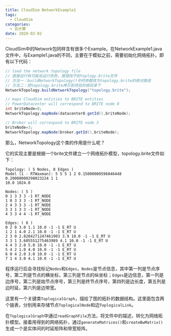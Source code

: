 ```yaml
---
title: CloudSim NetworkExample1
tags:
  - CloudSim
categories: 
  - 云计算
date: 2020-02-02
---
```


CloudSim中的Network包同样含有很多个Example。在NetworkExample1.java文件中，与Example1.java的不同，主要在于模拟之前，需要初始化网络拓扑。即有以下代码：

```java
// load the network topology file
// 直接运行有可能会运行失败，报错找不到toplogy.brite文件
// 方法一：buildNetworkTopology()中的参数改为topology.brite的绝对路径
// 方法二：把topology.brite拷贝到项目的根目录下
NetworkTopology.buildNetworkTopology("topology.brite");

// maps CloudSim entities to BRITE entities
// PowerDatacenter will correspond to BRITE node 0
int briteNode=0;
NetworkTopology.mapNode(datacenter0.getId(),briteNode);

// Broker will correspond to BRITE node 3
briteNode=3;
NetworkTopology.mapNode(broker.getId(),briteNode);
```

<!-- more -->

那么，NetworkTopology这个类的作用是什么呢？

它的实现主要是根据一个brite文件建立一个网络拓扑模型，topology.brite文件如下：

```
Topology: ( 5 Nodes, 8 Edges ) 
Model (1 - RTWaxman): 5 5 5 1 2 0.15000000596046448 0.20000000298023224 1 1 
10.0 1024.0 

Nodes: ( 5 ) 
0 1 3 3 3 -1 RT_NODE 
1 0 3 3 3 -1 RT_NODE 
2 4 3 3 3 -1 RT_NODE 
3 3 1 3 3 -1 RT_NODE 
4 3 3 4 4 -1 RT_NODE 

Edges: ( 8 ) 
0 2 0 3.0 1.1 10.0 -1 -1 E_RT U 
1 2 1 4.0 2.1 10.0 -1 -1 E_RT U 
2 3 0 2.8284271247461903 3.9 10.0 -1 -1 E_RT U 
3 3 1 3.605551275463989 4.1 10.0 -1 -1 E_RT U 
4 4 3 2.0 5.0 10.0 -1 -1 E_RT U 
5 4 2 1.0 4.0 10.0 -1 -1 E_RT U 
6 0 4 2.0 3.0 10.0 -1 -1 E_RT U 
7 1 4 3.0 4.1 10.0 -1 -1 E_RT U 
```

程序运行后会寻找标记`Nodes`和`Edges`，`Nodes`是节点信息，其中第一列是节点序号，第二列是节点的横坐标，第三列是节点的纵坐标；`Edges`是边信息，第一列是边序号，第二列是始节点序号，第三列是终节点序号，第四列是边长度，第五列是边时延，第六列是边带宽。

这里有一个关键类`ToplogicalGraph`，描绘了图的拓扑的数据结构。这里面包含两个链表，分别用来存储节点`ToplogicalNode`和边`ToplogicalLink`。

在`ToplogicalGraph`中通过`readGraphFile`方法，将文件中的描述，转化为网络拓扑模型。接着用得到的网络拓扑，通过`generateMatrices()`和`createBwMatrix()`生成一个是实体间的时延矩阵和带宽矩阵。





